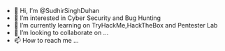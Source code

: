 - 👋 Hi, I’m @SudhirSinghDuhan
- 👀 I’m interested in Cyber Security and Bug Hunting
- 🌱 I’m currently learning on TryHackMe,HackTheBox and Pentester Lab
- 💞️ I’m looking to collaborate on ...
- 📫 How to reach me ...

<!---
SudhirSinghDuhan/SudhirSinghDuhan is a ✨ special ✨ repository because its `README.md` (this file) appears on your GitHub profile.
You can click the Preview link to take a look at your changes.
--->
